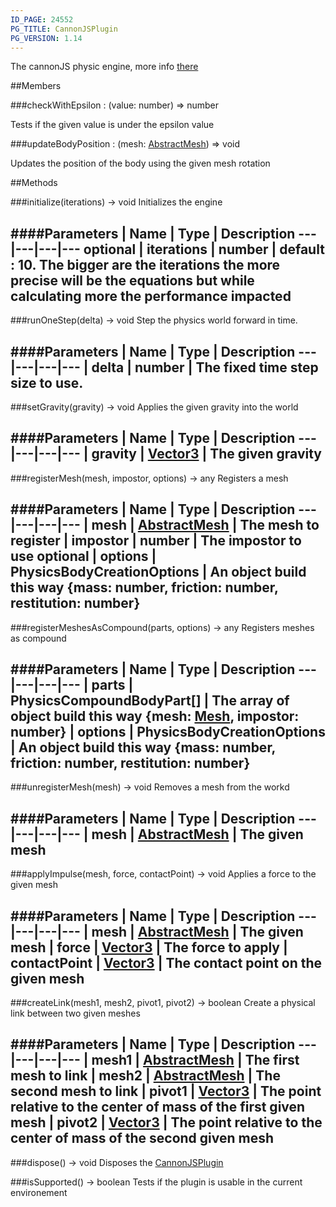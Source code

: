 ```yaml
---
ID_PAGE: 24552
PG_TITLE: CannonJSPlugin
PG_VERSION: 1.14
---
```


The cannonJS physic engine, more info [there](http://cannonjs.org/)

##Members

###checkWithEpsilon : (value: number) =&gt; number


Tests if the given value is under the epsilon value

###updateBodyPosition : (mesh: [AbstractMesh](/classes/AbstractMesh)) =&gt; void


Updates the position of the body using the given mesh rotation



##Methods

###initialize(iterations) &rarr; void
Initializes the engine

####Parameters
 | Name | Type | Description
---|---|---|---
optional | iterations | number | default : 10. The bigger are the iterations the more precise will be the equations but while calculating more the performance impacted
---

###runOneStep(delta) &rarr; void
Step the physics world forward in time.

####Parameters
 | Name | Type | Description
---|---|---|---
 | delta | number | The fixed time step size to use.
---

###setGravity(gravity) &rarr; void
Applies the given gravity into the world

####Parameters
 | Name | Type | Description
---|---|---|---
 | gravity | [Vector3](/classes/Vector3) | The given gravity
---

###registerMesh(mesh, impostor, options) &rarr; any
Registers a mesh

####Parameters
 | Name | Type | Description
---|---|---|---
 | mesh | [AbstractMesh](/classes/AbstractMesh) | The mesh to register
 | impostor | number | The impostor to use
optional | options | PhysicsBodyCreationOptions | An object build this way {mass: number, friction: number, restitution: number}
---

###registerMeshesAsCompound(parts, options) &rarr; any
Registers meshes as compound

####Parameters
 | Name | Type | Description
---|---|---|---
 | parts | PhysicsCompoundBodyPart[] | The array of object build this way {mesh: [Mesh](/classes/Mesh), impostor: number}
 | options | PhysicsBodyCreationOptions | An object build this way {mass: number, friction: number, restitution: number}
---

###unregisterMesh(mesh) &rarr; void
Removes a mesh from the workd

####Parameters
 | Name | Type | Description
---|---|---|---
 | mesh | [AbstractMesh](/classes/AbstractMesh) | The given mesh
---

###applyImpulse(mesh, force, contactPoint) &rarr; void
Applies a force to the given mesh

####Parameters
 | Name | Type | Description
---|---|---|---
 | mesh | [AbstractMesh](/classes/AbstractMesh) | The given mesh
 | force | [Vector3](/classes/Vector3) | The force to apply
 | contactPoint | [Vector3](/classes/Vector3) | The contact point on the given mesh
---

###createLink(mesh1, mesh2, pivot1, pivot2) &rarr; boolean
Create a physical link between two given meshes

####Parameters
 | Name | Type | Description
---|---|---|---
 | mesh1 | [AbstractMesh](/classes/AbstractMesh) | The first mesh to link
 | mesh2 | [AbstractMesh](/classes/AbstractMesh) | The second mesh to link
 | pivot1 | [Vector3](/classes/Vector3) | The point relative to the center of mass of the first given mesh
 | pivot2 | [Vector3](/classes/Vector3) | The point relative to the center of mass of the second given mesh
---

###dispose() &rarr; void
Disposes the [CannonJSPlugin](/classes/CannonJSPlugin)


###isSupported() &rarr; boolean
Tests if the plugin is usable in the current environement


